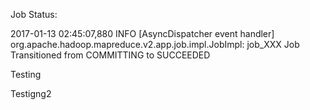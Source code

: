 Job Status:

2017-01-13 02:45:07,880 INFO [AsyncDispatcher event handler] org.apache.hadoop.mapreduce.v2.app.job.impl.JobImpl: job_XXX Job Transitioned from COMMITTING to SUCCEEDED


Testing

Testigng2
